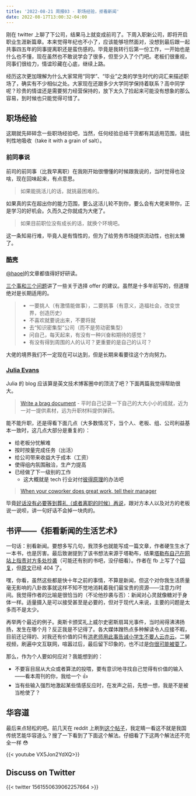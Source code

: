 ```yaml
---
title: '2022-08-21 周报03 - 职场经验，拒看新闻'
date: 2022-08-17T13:00:32-04:00
---
```


刚在 twitter 上聊了下公司，结果马上就变成前司了。下周入职新公司，即将开启职业生涯新篇章。本来觉得年纪也不小了，应该能够坦然面对，没想到最后跟一起共事四五年的同事提离职还是蛮伤感的。毕竟是我转行后第一份工作，一开始也是什么也不懂，现在虽然也不敢说学会了很多，但至少入了个门吧。老板们很重视，同事们很给力，情谊珍藏在心底，继续上路。

经历这次更加理解为什么大家常用“同学”、“毕业”之类的学生时代的词汇来描述职场了，确实有不少相似之处。大家现在还跟多少大学同学保持着联系？高中同学呢？珍贵的情谊还是需要努力经营保持的，放下太久了捡起来可能没有想象的那么容易，到时候也只能觉得可惜了。

## 职场经验

这期就先碎碎念一些职场经验吧，当然，任何经验总结干货都有其适用范围，请批判性地吸收（take it with a grain of salt）。

### 前同事说

前司的前同事（比我早离职）在我刚开始很懵懂的时候跟我说的，当时觉得也没啥，现在回味起来，有点意思。

> 如果能挑活儿的话，就挑最困难的。

如果真的实在超出你的能力范围，要么这活儿轮不到你，要么会有大佬来带你，正是学习的好机会。久而久之你就成为大佬了。

> 如果目前职位没有成长的话，就换个环境吧。

这一条知易行难，毕竟人是有惰性的，但为了给劳务市场提供流动性，也别太懒了。

### [酷壳](https://coolshell.cn/)

[@haoel](https://twitter.com/haoel)的文章都值得好好研读。

[三个事和三个问题](https://coolshell.cn/articles/6142.html)讲了一些关于选择 offer 的建议。虽然是十多年前写的，但道理绝对是长期适用的。

> - 一要挑人（有激情能做事），二要挑事（有意义，造福社会，改变世界，创造历史）
> - 不喜欢就要说出来，不要将就
> - 去“知识密集型”公司（而不是劳动密集型）
> - 问自己，每天起来，有没有一种兴奋和期待的感觉？
> - 有没有得到周围的人的认可？更重要的是自己的认可？

大佬的境界我们不一定现在可以达到，但是长期来看要往这个方向努力。

### [Julia Evans](https://jvns.ca/)

Julia 的 blog 应该算是英文技术博客圈中的顶流了吧？下面两篇我觉得帮助很大。

> [Write a brag document](https://jvns.ca/blog/brag-documents/) - 平时自己记录一下自己的大大小小的成就，近为一对一提供素材，远为升职材料提供弹药。

能不能升职，还是得看下面几点（大多数情况下，当个人、老板、组、公司利益基本一致时，这几点大部分是重复的）：

- 给老板分忧解难
- 按时按量完成任务（出活）
- 给公司带来收益大于成本（工资）
- 使得组内氛围融洽，生产力提高
- 已经做了下一级别的工作
  - 这大概就是 tech 行业对付[彼得原理](https://zh.wikipedia.org/wiki/%E5%BD%BC%E5%BE%97%E5%8E%9F%E7%90%86)的办法吧

> [When your coworker does great work, tell their manager](https://jvns.ca/blog/2020/07/14/when-your-coworker-does-great-work-tell-their-manager/)

毕竟[好话没有必要等到葬礼（或者离职的时候）再说](https://charity.wtf/2022/08/15/giving-good-feedback-consider-the-ratio/)，跟对方本人以及对方的老板说一说呗，讲一句好话不会掉一块肉的。

## 书评——《拒看新闻的生活艺术》

一句话：别看新闻。要想多写几句，我顶多也就能写成一篇文章，作者硬生生水了一本书，也是厉害。最后致谢提到了该书想法来源于塔勒布，结果[塔勒布自己在网站上指责对方多处抄袭](https://www.fooledbyrandomness.com/dobelli.htm)（可能还有别的书吧，没仔细看）。作者在 fb 上写了个[回复](https://www.facebook.com/dobelli/posts/public-letter-to-my-once-friend-nassim-talebhttpwwwdobellicomthe-taleb-problem/620941401259939/)，但[原文](http://www.dobelli.com/the-taleb-problem)已经 404 了。

嘿，你看，虽然这些都是快十年之前的事情，不算是新闻，但这个对你我生活质量毫无影响的八卦故事就这样不知不觉地消耗着我们最宝贵的资源——注意力/时间。我觉得作者的比喻是很恰当的（不论他抄袭与否）：新闻对心灵就像糖对于身体一样。适量摄入是可以接受甚至是必要的，但对于现代人来说，主要的问题是太多而不是太少。

再举两个最近的例子。奥斯卡颁奖礼上威尔史密斯扇耳光事件，当时闹得沸沸扬扬，发生在哪个月？反正我是不记得了。各大媒体蹭热点多种解读令人应接不暇，目前还记得的、对我还有价值的只有[洪老师用此事告诫小学生不要人云亦云](https://www.facebook.com/hhsleo/posts/5543635368999794)。二舅视频，刷遍中文互联网，喧嚣过后，最后留下印象的，也不过是[你很可能被耍了](https://mp.weixin.qq.com/s/xiPuNCkw556B5xUqyE0FRA)。

那么，作为个人要如何应对？我能想到的：

- 不要盲目屈从大众或者算法的投喂，要有意识地寻找自己觉得有价值的输入——看本周刊的你，我给一个 👍
- 当有些输入强烈地激起某些情感反应时，在发声之前，先想一想，我是不是被当枪使了？

## 华容道

最后来点轻松的吧。前几天在 reddit 上刷到[这个帖子](https://www.reddit.com/r/oddlysatisfying/comments/wcss34/remove_the_red_dot/)，我定睛一看这不就是我国传统艺能华容道么？搜了一下看到了下面这个解法。仔细看了下这两个解法还不完全一样 😳

{{< youtube VX5Jon2YdXQ>}}

## Discuss on Twitter

{{< twitter 1561550639062257664 >}}
